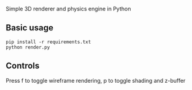 Simple 3D renderer and physics engine in Python

## Basic usage
	pip install -r requirements.txt
	python render.py

## Controls
Press f to toggle wireframe rendering, p to toggle shading and z-buffer
